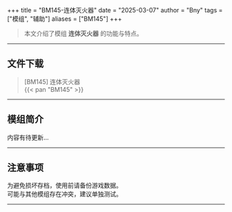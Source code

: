 +++
title = "BM145-连体灭火器"
date = "2025-03-07"
author = "Bny"
tags = ["模组", "辅助"]
aliases = ["BM145"]
+++

> 本文介绍了模组 **连体灭火器** 的功能与特点。

---

## 文件下载

> [BM145] 连体灭火器  
{{< pan "BM145" >}}  

---

## 模组简介

>  
内容有待更新...  

---

## 注意事项

>  
为避免损坏存档，使用前请备份游戏数据。  
可能与其他模组存在冲突，建议单独测试。  

---

